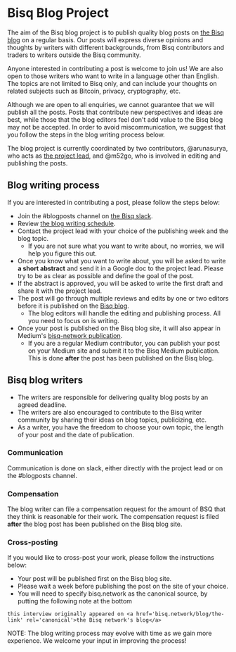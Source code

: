 # Bisq Blog Project

The aim of the Bisq blog project is to publish quality blog posts on [the Bisq blog](https://bisq.network/blog/) on a regular basis. Our posts will express diverse opinions and thoughts by writers with different backgrounds, from Bisq contributors and traders to writers outside the Bisq community. 

Anyone interested in contributing a post is welcome to join us! We are also open to those writers who want to write in a language other than English. The topics are not limited to Bisq only, and can include your thoughts on related subjects such as Bitcoin, privacy, cryptography, etc.

Although we are open to all enquiries, we cannot guarantee that we will publish all the posts. Posts that contribute new perspectives and ideas are best, while those that the blog editors feel don't add value to the Bisq blog may not be accepted. In order to avoid miscommunication, we suggest that you follow the steps in the blog writing process below.

The blog project is currently coordinated by two contributors, @arunasurya, who acts as [the project lead](blogprojectlead.md), and @m52go, who is involved in editing and publishing the posts.

## Blog writing process
If you are interested in contributing a post, please follow the steps below:
- Join the #blogposts channel on [the Bisq slack](https://bisq.slack.com/).
- Review [the blog writing schedule](https://docs.google.com/spreadsheets/d/1En6LwJQlzpsY5rOSuiZa2ThoI8rrdlTNoJK1ZlsIi38/edit#gid=0).
- Contact the project lead with your choice of the publishing week and the blog topic.
  - If you are not sure what you want to write about, no worries, we will help you figure this out.
- Once you know what you want to write about, you will be asked to write **a short abstract** and send it in a Google doc to the project lead. Please try to be as clear as possible and define the goal of the post.
- If the abstract is approved, you will be asked to write the first draft and share it with the project lead.
- The post will go through multiple reviews and edits by one or two editors before it is published on the [Bisq blog](https://bisq.network/blog/).
  - The blog editors will handle the editing and publishing process. All you need to focus on is writing.
- Once your post is published on the Bisq blog site, it will also appear in Medium's [bisq-network publication](https://medium.com/bisq-network).
  - If you are a regular Medium contributor, you can publish your post on your Medium site and submit it to the Bisq Medium publication. This is done **after** the post has been published on the Bisq blog.
  
## Bisq blog writers
- The writers are responsible for delivering quality blog posts by an agreed deadline.
- The writers are also encouraged to contribute to the Bisq writer community by sharing their ideas on blog topics, publicizing, etc.
- As a writer, you have the freedom to choose your own topic, the length of your post and the date of publication.

### Communication
Communication is done on slack, either directly with the project lead or on the #blogposts channel.

### Compensation
The blog writer can file a compensation request for the amount of BSQ that they think is reasonable for their work. 
The compensation request is filed **after** the blog post has been published on the Bisq blog site.

### Cross-posting
If you would like to cross-post your work, please follow the instructions below:
- Your post will be published first on the Bisq blog site.
- Please wait a week before publishing the post on the site of your choice.
- You will need to specify bisq.network as the canonical source, by putting the following note at the bottom
```
this interview originally appeared on <a href='bisq.network/blog/the-link' rel='canonical'>the Bisq network's blog</a>
```

NOTE:
The blog writing process may evolve with time as we gain more experience. We welcome your input in improving the process!

